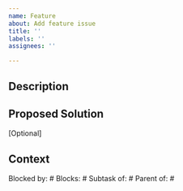 ```yaml
---
name: Feature
about: Add feature issue
title: ''
labels: ''
assignees: ''

---
```


## Description


## Proposed Solution
[Optional]


## Context
Blocked by: #
Blocks: #
Subtask of: #
Parent of: #
